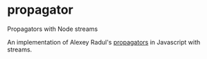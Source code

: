 # propagator
Propagators with Node streams

An implementation of Alexey Radul's [propagators](http://web.mit.edu/~axch/www/phd-thesis.pdf) in Javascript with streams.
